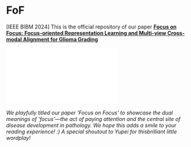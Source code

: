 # FoF
[IEEE BIBM 2024] This is the official repository of our paper [**Focus on Focus: Focus-oriented Representation Learning and Multi-view Cross-modal Alignment for Glioma Grading**](https://peterlipan.github.io/data/BIBM24_FoF.pdf)

![framework](/assets/framework.pdf)

*We playfully titled our paper 'Focus on Focus' to showcase the dual meanings of 'focus'—the act of paying attention and the central site of disease development in pathology. We hope this adds a smile to your reading experience! :) A special shoutout to Yupei for thisbrilliant little wordplay!*
